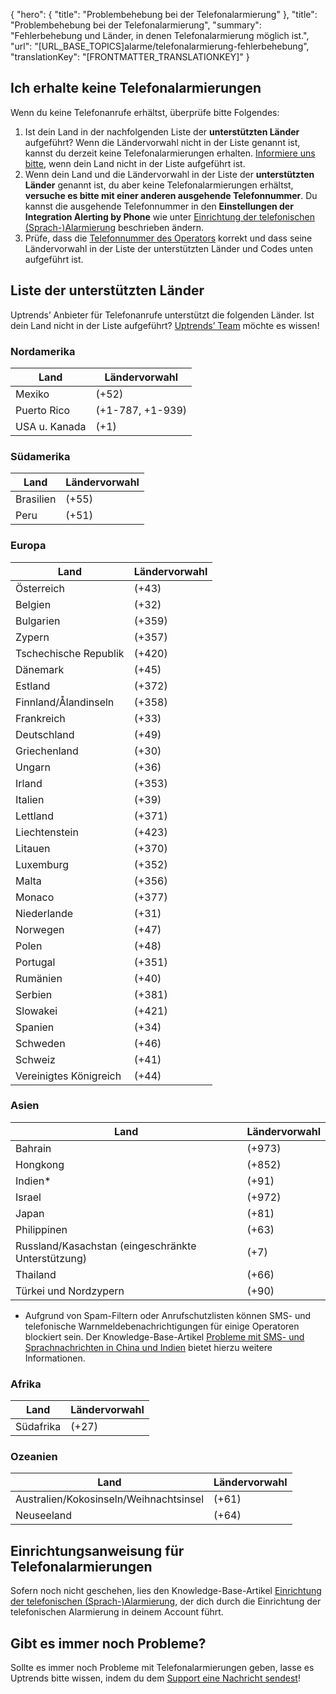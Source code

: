 {
  "hero": {
    "title": "Problembehebung bei der Telefonalarmierung"
  },
  "title": "Problembehebung bei der Telefonalarmierung",
  "summary": "Fehlerbehebung und Länder, in denen Telefonalarmierung möglich ist.",
  "url": "[URL_BASE_TOPICS]alarme/telefonalarmierung-fehlerbehebung",
  "translationKey": "[FRONTMATTER_TRANSLATIONKEY]"
}

## Ich erhalte keine Telefonalarmierungen

Wenn du keine Telefonanrufe erhältst, überprüfe bitte Folgendes:

1.  Ist dein Land in der nachfolgenden Liste der **unterstützten Länder** aufgeführt? Wenn die Ländervorwahl nicht in der Liste genannt ist, kannst du derzeit keine Telefonalarmierungen erhalten. [Informiere uns bitte]([LINK_URL_1]), wenn dein Land nicht in der Liste aufgeführt ist.
2.  Wenn dein Land und die Ländervorwahl in der Liste der **unterstützten Länder** genannt ist, du aber keine Telefonalarmierungen erhältst, **versuche es bitte mit einer anderen ausgehende Telefonnummer**. Du kannst die ausgehende Telefonnummer in den **Einstellungen der Integration Alerting by Phone** wie unter [Einrichtung der telefonischen (Sprach-)Alarmierung]([LINK_URL_2]) beschrieben ändern.
3.  Prüfe, dass die [Telefonnummer des Operators]([LINK_URL_3]) korrekt und dass seine Ländervorwahl in der Liste der unterstützten Länder und Codes unten aufgeführt ist.

## Liste der unterstützten Länder

Uptrends’ Anbieter für Telefonanrufe unterstützt die folgenden Länder.
Ist dein Land nicht in der Liste aufgeführt? [Uptrends’ Team]([LINK_URL_4]) möchte es wissen!

### Nordamerika

|Land                 |Ländervorwahl      |
|------------------------|------------------|
|Mexiko                  |(+52)            |
|Puerto Rico             |(+1-787, +1-939)|
|USA u. Kanada  |(+1)             |

### Südamerika

|Land |Ländervorwahl|
|--------|------------|
|Brasilien  |(+55)      |
|Peru    |(+51)      |

### Europa

|Land                |Ländervorwahl|
|-----------------------|------------|
|Österreich                |(+43)      |
|Belgien                |(+32)      |
|Bulgarien               |(+359)     |
|Zypern                 |(+357)     |
|Tschechische Republik         |(+420)     |
|Dänemark                |(+45)      |
|Estland                |(+372)     |
|Finnland/Ålandinseln  |(+358)     |
|Frankreich                 |(+33)      |
|Deutschland                |(+49)      |
|Griechenland                 |(+30)      |
|Ungarn                |(+36)      |
|Irland                |(+353)     |
|Italien                  |(+39)      |
|Lettland                 |(+371)     |
|Liechtenstein          |(+423)     |
|Litauen              |(+370)     |
|Luxemburg             |(+352)     |
|Malta                  |(+356)     |
|Monaco                 |(+377)     |
|Niederlande            |(+31)      |
|Norwegen                 |(+47)      |
|Polen                 |(+48)      |
|Portugal               |(+351)     |
|Rumänien                |(+40)      |
|Serbien                 |(+381)     |
|Slowakei               |(+421)     |
|Spanien                  |(+34)      |
|Schweden                 |(+46)      |
|Schweiz            |(+41)      |
|Vereinigtes Königreich         |(+44)      |

### Asien

|Land                             |Ländervorwahl|
|------------------------------------|------------|
|Bahrain                             |(+973)     |
|Hongkong                           |(+852)     |
|Indien*                             |(+91)      |
|Israel                              |(+972)     |
|Japan                               |(+81)      |
|Philippinen                         |(+63)      |
|Russland/Kasachstan (eingeschränkte Unterstützung) |(+7)       |
|Thailand                            |(+66)      |
|Türkei und Nordzypern          |(+90)      |

* Aufgrund von Spam-Filtern oder Anrufschutzlisten können SMS- und telefonische Warnmeldebenachrichtigungen für einige Operatoren blockiert sein. Der Knowledge-Base-Artikel [Probleme mit SMS- und Sprachnachrichten in China und Indien]([LINK_URL_5]) bietet hierzu weitere Informationen.

### Afrika

|Land       |Ländervorwahl|
|--------------|------------|
|Südafrika  |(+27)      |

### Ozeanien

|Land                           |Ländervorwahl|
|----------------------------------|------------|
|Australien/Kokosinseln/Weihnachtsinsel  |(+61)      |
|Neuseeland                       |(+64)      |

## Einrichtungsanweisung für Telefonalarmierungen

Sofern noch nicht geschehen, lies den Knowledge-Base-Artikel [Einrichtung der telefonischen (Sprach-)Alarmierung]([LINK_URL_6]), der dich durch die Einrichtung der telefonischen Alarmierung in deinem Account führt.

## Gibt es immer noch Probleme?

Sollte es immer noch Probleme mit Telefonalarmierungen geben, lasse es Uptrends bitte wissen, indem du dem [Support eine Nachricht sendest]([LINK_URL_7])!
